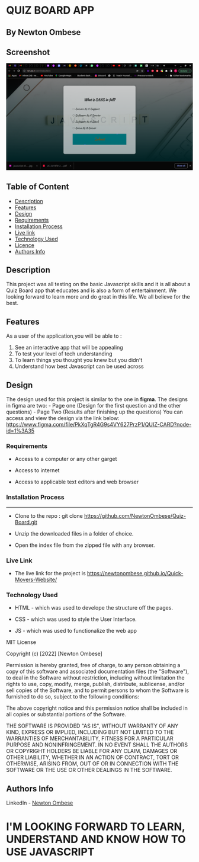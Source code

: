 # QUIZ BOARD APP

   ## By Newton Ombese

## Screenshot
   ![image](./assets/Images/Screenshot%20from%202022-05-15%2022-30-09.png)

## Table of Content

- [Description](#description)
- [Features](#features)
- [Design](#design)
- [Requirements](#requirements)
- [Installation Process](#installation-Process)
- [Live link](#Live-Link)
- [Technology Used](#technology-Used)
- [Licence](#licence)
- [Authors Info](#Authors-info)

## Description

 <p>This project was all testing on the basic Javascript skills and it is all about a Quiz Board app that educates and is also a form of entertainment. We looking forward to learn more and do great in this life. We all believe for the best.</p>

## Features

As a user of the application,you will be able to :

1. See an interactive app that will be appealing
2. To test your level of tech understanding
3. To learn things you thought you knew but you didn't
4. Understand how best Javascript can be used across

## Design
The design used for this project is similar to the one in **figma**.
The designs in figma are two:
    - Page one (Design for the first question and the other questions)
    - Page Two (Results after finishing up the questions)
You can access and view the design via the link below:
https://www.figma.com/file/PkXqTgR4G9s4VY627PrzP1/QUIZ-CARD?node-id=1%3A35

 ###  Requirements

 * Access to  a computer or any other garget

 * Access to internet

 * Access to applicable text editors and web browser

### Installation Process

 ****  
* Clone to the repo : git clone https://github.com/NewtonOmbese/Quiz-Board.git

* Unzip the downloaded files in a folder of choice.

* Open the index file from the zipped file with any browser.

### Live Link
* The live link for the project is https://newtonombese.github.io/Quick-Movers-Website/

### Technology  Used
* HTML - which was used to develope the structure off the pages.

* CSS - which was used to style the User Interface.

* JS - which was used to functionalize the web app

MIT License

Copyright (c) [2022] [Newton Ombese]

Permission is hereby granted, free of charge, to any person obtaining a copy
of this software and associated documentation files (the "Software"), to deal
in the Software without restriction, including without limitation the rights
to use, copy, modify, merge, publish, distribute, sublicense, and/or sell
copies of the Software, and to permit persons to whom the Software is
furnished to do so, subject to the following conditions:

The above copyright notice and this permission notice shall be included in all
copies or substantial portions of the Software.

THE SOFTWARE IS PROVIDED "AS IS", WITHOUT WARRANTY OF ANY KIND, EXPRESS OR
IMPLIED, INCLUDING BUT NOT LIMITED TO THE WARRANTIES OF MERCHANTABILITY,
FITNESS FOR A PARTICULAR PURPOSE AND NONINFRINGEMENT. IN NO EVENT SHALL THE
AUTHORS OR COPYRIGHT HOLDERS BE LIABLE FOR ANY CLAIM, DAMAGES OR OTHER
LIABILITY, WHETHER IN AN ACTION OF CONTRACT, TORT OR OTHERWISE, ARISING FROM,
OUT OF OR IN CONNECTION WITH THE SOFTWARE OR THE USE OR OTHER DEALINGS IN THE
SOFTWARE.

## Authors Info

LinkedIn - [Newton Ombese](https://www.linkedin.com/in/newton-ombese-570862210/)


# I'M LOOKING FORWARD TO LEARN, UNDERSTAND AND KNOW HOW TO USE JAVASCRIPT
